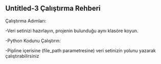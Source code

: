 ## Untitled-3 Çalıştırma Rehberi

Çalıştırma Adımları:

-Veri setinizi hazırlayın, projenin bulunduğu aynı klasöre koyun.

-Python Kodunu Çalıştırın:

-Pipline içerisine (file_path parametresine) veri setinizin yolunu yazarak çalıştırabilirsiniz
